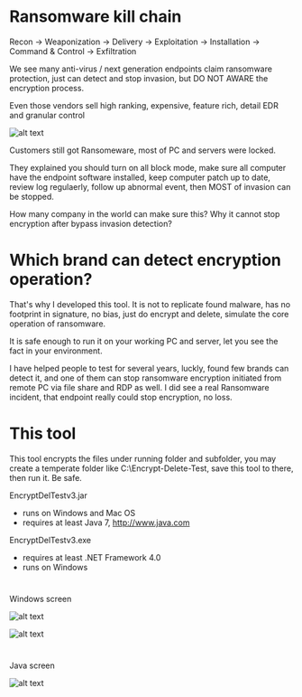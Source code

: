 # Ransomware kill chain

Recon -> Weaponization -> Delivery -> Exploitation -> Installation -> Command & Control -> Exfiltration

We see many anti-virus / next generation endpoints claim ransomware protection, just can detect and stop invasion, but DO NOT AWARE the encryption process.

Even those vendors sell high ranking, expensive, feature rich, detail EDR and granular control

![alt text](https://i1.wp.com/sandiegofreepress.org/wp-content/uploads/2015/12/gold-toilet-paper.jpg?fit=240%2C210&ssl=1)

Customers still got Ransomeware, most of PC and servers were locked.

They explained you should turn on all block mode, make sure all computer have the endpoint software installed, keep computer patch up to date, review log regulaerly, follow up abnormal event, then MOST of invasion can be stopped.

How many company in the world can make sure this?  Why it cannot stop encryption after bypass invasion detection?


# Which brand can detect encryption operation?

That's why I developed this tool.  It is not to replicate found malware, has no footprint in signature, no bias, just do encrypt and delete, simulate the core operation of ransomware.

It is safe enough to run it on your working PC and server, let you see the fact in your environment.

I have helped people to test for several years, luckly, found few brands can detect it, and one of them can stop ransomware encryption initiated from remote PC via file share and RDP as well.  I did see a real Ransomware incident, that endpoint really could stop encryption, no loss.


# This tool

This tool encrypts the files under running folder and subfolder, you may create a temperate folder like C:\Encrypt-Delete-Test\, save this tool to there, then run it.  Be safe.

EncryptDelTestv3.jar
- runs on Windows and Mac OS
- requires at least Java 7, http://www.java.com

EncryptDelTestv3.exe
- requires at least .NET Framework 4.0
- runs on Windows


#

Windows screen


![alt text](https://raw.githubusercontent.com/eddiechu/Encrypt-Delete-Test/main/Image/screen01.png)

![alt text](https://raw.githubusercontent.com/eddiechu/Encrypt-Delete-Test/main/Image/screen03.png)


#

Java screen

![alt text](https://raw.githubusercontent.com/eddiechu/Encrypt-Delete-Test/main/Image/screen04.png)
